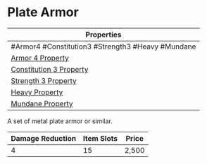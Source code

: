 # Plate Armor

| Properties                                                               |
| ------------------------------------------------------------------------ |
| #Armor4 #Constitution3 #Strength3 #Heavy #Mundane                        |
| [Armor 4 Property](../Armor%20Properties/Armor%20X%20Property.md)               |
| [Constitution 3 Property](../Armor%20Properties/Constitution%20X%20Property.md) |
| [Strength 3 Property](../Armor%20Properties/Strength%20X%20Property.md)         |
| [Heavy Property](../Armor%20Properties/Heavy%20Property.md)                   |
| [Mundane Property](../../../Material%20Properties/Mundane%20Property.md)      |
A set of metal plate armor or similar.

| Damage Reduction | Item Slots | Price |
| ---------------- | ---------- | ----- |
| 4                | 15         | 2,500 |
